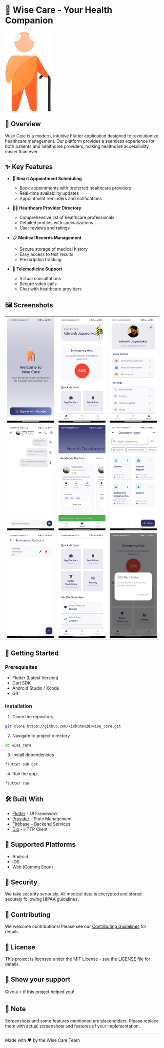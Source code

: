 # 🌟 Wise Care - Your Health Companion

<img src="assets/logo/logo_no_text.png" alt="Wise Care Banner" width="150" align="center"/>

## 📱 Overview

Wise Care is a modern, intuitive Flutter application designed to revolutionize healthcare management. Our platform provides a seamless experience for both patients and healthcare providers, making healthcare accessibility easier than ever.

## ✨ Key Features

- 🏥 **Smart Appointment Scheduling**
  - Book appointments with preferred healthcare providers
  - Real-time availability updates
  - Appointment reminders and notifications

- 👨‍⚕️ **Healthcare Provider Directory**
  - Comprehensive list of healthcare professionals
  - Detailed profiles with specializations
  - User reviews and ratings

- 📋 **Medical Records Management**
  - Secure storage of medical history
  - Easy access to test results
  - Prescription tracking

- 💬 **Telemedicine Support**
  - Virtual consultations
  - Secure video calls
  - Chat with healthcare providers

## 🖼️ Screenshots

<table>
  <tr>
    <td><img src="screenshots/splash screen.jpg" alt="Splash Screen" width="200"/></td>
    <td><img src="screenshots/home screen.jpg" alt="Home Screen" width="200"/></td>
    <td><img src="screenshots/profile screen.jpg" alt="Profile Screen" width="200"/></td>
  </tr>
  <tr>
    <td><img src="screenshots/chat screen.jpg" alt="Chat Screen" width="200"/></td>
    <td><img src="screenshots/doctor screen.jpg" alt="Doctor Screen" width="200"/></td>
    <td><img src="screenshots/document vault screen.jpg" alt="Document Vault Screen" width="200"/></td>
  </tr>
  <tr>
    <td><img src="screenshots/Emergency contact screen.jpg" alt="Emergency Contact Screen" width="200"/></td>
    <td><img src="screenshots/quick actions screen.jpg" alt="Quick Actions Screen" width="200"/></td>
    <td><img src="screenshots/alert screen 1.jpg" alt="Alert Screen 1" width="200"/></td>
  </tr>
</table>

## 🚀 Getting Started

### Prerequisites

- Flutter (Latest Version)
- Dart SDK
- Android Studio / Xcode
- Git

### Installation

1. Clone the repository
```bash
git clone https://github.com/kichuman28/wise_care.git
```

2. Navigate to project directory
```bash
cd wise_care
```

3. Install dependencies
```bash
flutter pub get
```

4. Run the app
```bash
flutter run
```

## 🛠️ Built With

- [Flutter](https://flutter.dev/) - UI Framework
- [Provider](https://pub.dev/packages/provider) - State Management
- [Firebase](https://firebase.google.com/) - Backend Services
- [Dio](https://pub.dev/packages/dio) - HTTP Client

## 📱 Supported Platforms

- Android
- iOS
- Web (Coming Soon)

## 🔐 Security

We take security seriously. All medical data is encrypted and stored securely following HIPAA guidelines.

## 🤝 Contributing

We welcome contributions! Please see our [Contributing Guidelines](CONTRIBUTING.md) for details.

## 📄 License

This project is licensed under the MIT License - see the [LICENSE](LICENSE) file for details.

## 🌟 Show your support

Give a ⭐️ if this project helped you!

## 📝 Note

Screenshots and some features mentioned are placeholders. Please replace them with actual screenshots and features of your implementation.

---

Made with ❤️ by the Wise Care Team
